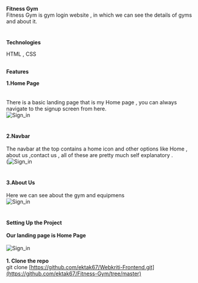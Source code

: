 **Fitness Gym**
<br>
Fitness Gym is gym login website , in which we can see the details of gyms and about it.<br>
#
**Technologies**<br>

HTML , CSS  
##

**Features** 

**1.Home Page**<br><br>
<br>There is a basic landing page that is my Home page , you can always navigate to the signup screen from here.<br>
![Sign_in](https://user-images.githubusercontent.com/82212464/172035075-6082bc73-e3b9-49f0-8b25-dd89331e999c.png)
#
**2.Navbar** <br><br>
The navbar at the top contains a home icon and other options like Home , about us ,contact us , all of these are pretty much self explanatory .<br>
(![Sign_in](https://user-images.githubusercontent.com/82212464/172035190-060b9f53-1478-4054-a5f0-cf462409a753.png)
#
**3.About Us**<br><br>
Here we can see about the gym and equipmens <br>
![Sign_in](https://user-images.githubusercontent.com/82212464/172035093-89a8103b-1ccb-4d2f-a94b-726600bff15c.png)

#

**Setting Up the Project**<br><br>
     **Our landing page is Home Page** <br> <br>
     ![Sign_in](https://user-images.githubusercontent.com/82212464/172035075-6082bc73-e3b9-49f0-8b25-dd89331e999c.png)<br><br>
**1. Clone the repo**<br>
git clone [https://github.com/ektak67/Webkriti-Frontend.git](https://github.com/ektak67/Fitness-Gym/tree/master)
